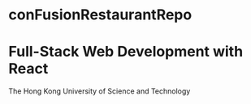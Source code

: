 # conFusionRestaurantRepo

<h1>Full-Stack Web Development with React</h1>
The Hong Kong University of Science and Technology
